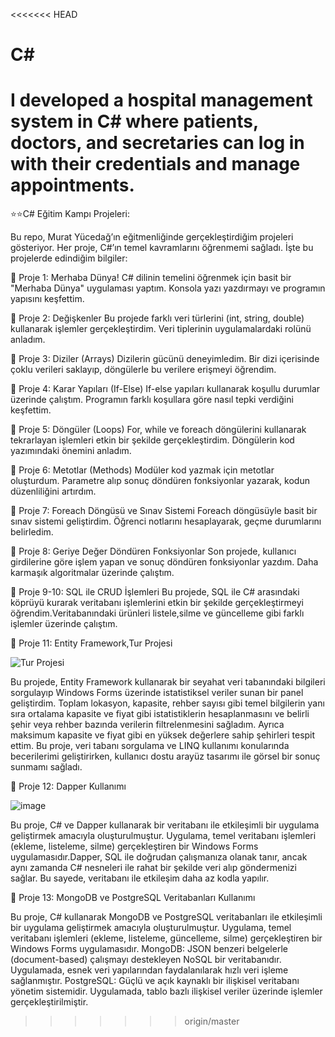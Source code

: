 <<<<<<< HEAD
# C#
I developed a hospital management system in C# where patients, doctors, and secretaries can log in with their credentials and manage appointments.
=======
  ⭐⭐C# Eğitim Kampı Projeleri:

Bu repo, Murat Yücedağ’ın eğitmenliğinde gerçekleştirdiğim projeleri gösteriyor. Her proje, C#’ın temel kavramlarını öğrenmemi sağladı. İşte bu projelerde edindiğim bilgiler:

🚀 Proje 1: Merhaba Dünya!
C# dilinin temelini öğrenmek için basit bir "Merhaba Dünya" uygulaması yaptım. Konsola yazı yazdırmayı ve programın yapısını keşfettim.

🚀 Proje 2: Değişkenler
Bu projede farklı veri türlerini (int, string, double) kullanarak işlemler gerçekleştirdim. Veri tiplerinin uygulamalardaki rolünü anladım.

🚀 Proje 3: Diziler (Arrays)
Dizilerin gücünü deneyimledim. Bir dizi içerisinde çoklu verileri saklayıp, döngülerle bu verilere erişmeyi öğrendim.

🚀 Proje 4: Karar Yapıları (If-Else)
If-else yapıları kullanarak koşullu durumlar üzerinde çalıştım. Programın farklı koşullara göre nasıl tepki verdiğini keşfettim.

🚀 Proje 5: Döngüler (Loops)
For, while ve foreach döngülerini kullanarak tekrarlayan işlemleri etkin bir şekilde gerçekleştirdim. Döngülerin kod yazımındaki önemini anladım.

🚀 Proje 6: Metotlar (Methods)
Modüler kod yazmak için metotlar oluşturdum. Parametre alıp sonuç döndüren fonksiyonlar yazarak, kodun düzenliliğini artırdım.

🚀 Proje 7: Foreach Döngüsü ve Sınav Sistemi
Foreach döngüsüyle basit bir sınav sistemi geliştirdim. Öğrenci notlarını hesaplayarak, geçme durumlarını belirledim.

🚀 Proje 8: Geriye Değer Döndüren Fonksiyonlar
Son projede, kullanıcı girdilerine göre işlem yapan ve sonuç döndüren fonksiyonlar yazdım. Daha karmaşık algoritmalar üzerinde çalıştım.

🚀 Proje 9-10: SQL ile CRUD İşlemleri
Bu projede, SQL ile C# arasındaki köprüyü kurarak veritabanı işlemlerini etkin bir şekilde gerçekleştirmeyi öğrendim.Veritabanındaki ürünleri listele,silme ve güncelleme gibi farklı işlemler üzerinde çalıştım.

🚀 Proje 11: Entity Framework,Tur Projesi


![Tur Projesi](https://github.com/user-attachments/assets/c38fcea5-8e93-4318-9dad-4103df32e946)

Bu projede, Entity Framework kullanarak bir seyahat veri tabanındaki bilgileri sorgulayıp Windows Forms üzerinde istatistiksel veriler sunan bir panel geliştirdim. Toplam lokasyon, kapasite, rehber sayısı gibi temel bilgilerin yanı sıra ortalama kapasite ve fiyat gibi istatistiklerin hesaplanmasını ve belirli şehir veya rehber bazında verilerin filtrelenmesini sağladım. Ayrıca maksimum kapasite ve fiyat gibi en yüksek değerlere sahip şehirleri tespit ettim. Bu proje, veri tabanı sorgulama ve LINQ kullanımı konularında becerilerimi geliştirirken, kullanıcı dostu arayüz tasarımı ile görsel bir sonuç sunmamı sağladı.

🚀 Proje 12: Dapper Kullanımı

![image](https://github.com/user-attachments/assets/c2185efd-1e52-4a4b-8b41-58e8361cf2e2)

Bu proje, C# ve Dapper kullanarak bir veritabanı ile etkileşimli bir uygulama geliştirmek amacıyla oluşturulmuştur. Uygulama, temel veritabanı işlemleri (ekleme, listeleme, silme) gerçekleştiren bir Windows Forms uygulamasıdır.Dapper, SQL ile doğrudan çalışmanıza olanak tanır, ancak aynı zamanda C# nesneleri ile rahat bir şekilde veri alıp göndermenizi sağlar. Bu sayede, veritabanı ile etkileşim daha az kodla yapılır.

🚀 Proje 13: MongoDB ve PostgreSQL Veritabanları Kullanımı

Bu proje, C# kullanarak MongoDB ve PostgreSQL veritabanları ile etkileşimli bir uygulama geliştirmek amacıyla oluşturulmuştur. Uygulama, temel veritabanı işlemleri (ekleme, listeleme, güncelleme, silme) gerçekleştiren bir Windows Forms uygulamasıdır.
MongoDB: JSON benzeri belgelerle (document-based) çalışmayı destekleyen NoSQL bir veritabanıdır. Uygulamada, esnek veri yapılarından faydalanılarak hızlı veri işleme sağlanmıştır.
PostgreSQL: Güçlü ve açık kaynaklı bir ilişkisel veritabanı yönetim sistemidir. Uygulamada, tablo bazlı ilişkisel veriler üzerinde işlemler gerçekleştirilmiştir.


>>>>>>> origin/master
